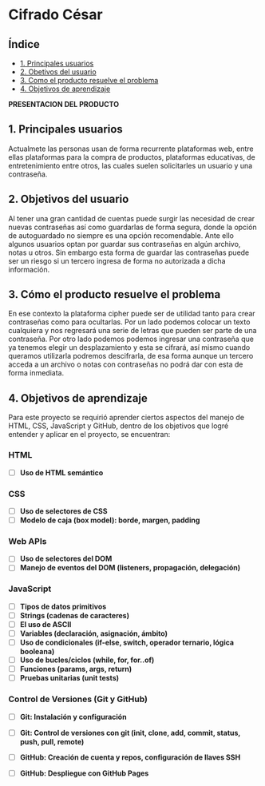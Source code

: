 # Cifrado César

## Índice

* [1. Principales usuarios](#1-principales-usuarios)
* [2. Obetivos del usuario](#2-objetivos-del-usuario)
* [3. Como el producto resuelve el problema](#3-como-el-producto-resuelve-el-problema)
* [4. Objetivos de aprendizaje](#4-objetivos-de-aprendizaje)

**PRESENTACION DEL PRODUCTO**  

## 1. Principales usuarios
Actualmete las personas usan de forma recurrente plataformas web, entre ellas plataformas para la compra de productos, plataformas educativas, de entretenimiento entre otros, las cuales suelen solicitarles un usuario y una contraseña. 
## 2. Objetivos del usuario
Al tener una gran cantidad de cuentas puede surgir las necesidad de crear nuevas contraseñas así como guardarlas de forma segura, donde la opción de autoguardado no siempre es una opción recomendable. Ante ello algunos usuarios optan por guardar sus contraseñas en algún archivo, notas u otros. Sin embargo esta forma de guardar las contraseñas puede ser un riesgo si un tercero ingresa de forma no autorizada a dicha información. 

## 3. Cómo el producto resuelve el problema
En ese contexto la plataforma cipher puede ser de utilidad tanto para crear contraseñas como para ocultarlas. Por un lado podemos colocar un texto cualquiera y nos regresará una serie de letras que pueden ser parte de una contraseña. Por otro lado podemos podemos ingresar una contraseña que ya tenemos elegir un desplazamiento y esta se cifrará, así mismo cuando queramos utilizarla podremos descifrarla, de esa forma aunque un tercero acceda a un archivo o notas con contraseñas no podrá dar con esta de forma inmediata.

## 4. Objetivos de aprendizaje
Para este proyecto se requirió aprender ciertos aspectos del manejo de HTML, CSS, JavaScript y GitHub, dentro de los objetivos que logré entender y aplicar en el proyecto, se encuentran: 

### HTML

- [ ] **Uso de HTML semántico**

### CSS

- [ ] **Uso de selectores de CSS**
- [ ] **Modelo de caja (box model): borde, margen, padding**

### Web APIs

- [ ] **Uso de selectores del DOM**
- [ ] **Manejo de eventos del DOM (listeners, propagación, delegación)**

### JavaScript

- [ ] **Tipos de datos primitivos**
- [ ] **Strings (cadenas de caracteres)**
- [ ] **El uso de ASCII**
- [ ] **Variables (declaración, asignación, ámbito)**
- [ ] **Uso de condicionales (if-else, switch, operador ternario, lógica booleana)**
- [ ] **Uso de bucles/ciclos (while, for, for..of)**
- [ ] **Funciones (params, args, return)**
- [ ] **Pruebas unitarias (unit tests)**

### Control de Versiones (Git y GitHub)

- [ ] **Git: Instalación y configuración**
- [ ] **Git: Control de versiones con git (init, clone, add, commit, status, push, pull, remote)**
- [ ] **GitHub: Creación de cuenta y repos, configuración de llaves SSH**
- [ ] **GitHub: Despliegue con GitHub Pages**





